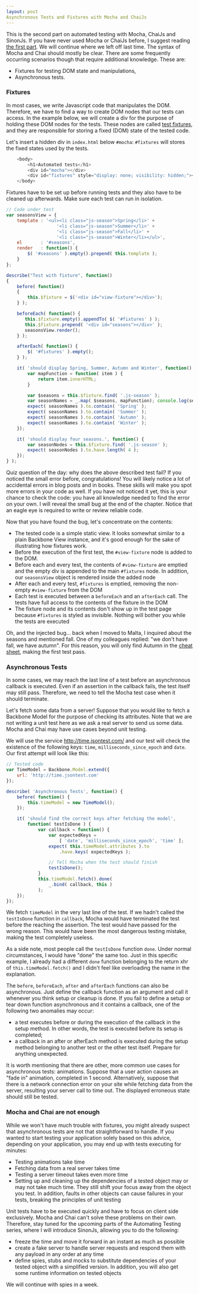 ```yaml
---
layout: post
Asynchronous Tests and Fixtures with Mocha and ChaiJs
---
```


This is the second part on automated testing with Mocha, ChaiJs and SinonJs. If you have never used Mocha or ChaiJs before, I suggest reading <a href="http://zsolt-nagy.github.io/Writing-Automated-Tests-with-Mocha-and-Chai/">the first part</a>. We will continue where we left off last time. The syntax of Mocha and Chai should mostly be clear. There are some frequently occurring scenarios though that require additional knowledge. These are:

- Fixtures for testing DOM state and manipulations,
- Asynchronous tests.


### Fixtures

In most cases, we write Javascript code that manipulates the DOM. Therefore, we have to find a way to create DOM nodes that our tests can access. In the example below, we will create a div for the purpose of holding these DOM nodes for the tests. These nodes are called <a href="http://en.wikipedia.org/wiki/Test_fixture" target="_blank">test fixtures</a>, and they are responsible for storing a fixed (DOM) state of the tested code.

Let's insert a hidden div in `index.html` below `#mocha`: `#fixtures` will stores the fixed states used by the tests.

```javascript
    <body>
        <h1>Automated tests</h1>
        <div id="mocha"></div>
        <div id="fixtures" style="display: none; visibility: hidden;"></div>
    </body>
```

Fixtures have to be set up before running tests and they also have to be cleaned up afterwards. Make sure each test can run in isolation.


```javascript
// Code under test
var seasonsView = {
    template : '<ul><li class="js-season">Spring</li>' +
                   '<li class="js-season">Summer</li>' +
                   '<li class="js-season">Fall</li>' + 
                   '<li class="js-season">Winter</li></ul>',
    el       : '#seasons',
    render   : function() {
        $( '#seasons' ).empty().prepend( this.template );
    }  
};

describe("Test with fixture", function()
{
    before( function()
    {
        this.$fixture = $('<div id="view-fixture"></div>');
    } );

    beforeEach( function() {
       this.$fixture.empty().appendTo( $( '#fixtures' ) );
       this.$fixture.prepend( '<div id="seasons"></div>' );
       seasonsView.render();
    } );

    afterEach( function() {
        $( '#fixtures' ).empty();
    } );

    it( 'should display Spring, Summer, Autumn and Winter', function() {
        var mapFunction = function( item ) { 
            return item.innerHTML;
        }

        var $seasons = this.$fixture.find( '.js-season' ); 
        var seasonNames = _.map( $seasons, mapFunction); console.log(seasonNames);
        expect( seasonNames ).to.contain( 'Spring' );
        expect( seasonNames ).to.contain( 'Summer' );
        expect( seasonNames ).to.contain( 'Autumn' );
        expect( seasonNames ).to.contain( 'Winter' );
    });

    it( 'should display four seasons.', function() {
        var seasonNodes = this.$fixture.find( '.js-season' );
        expect( seasonNodes ).to.have.length( 4 );
    });
} );

```

Quiz question of the day: why does the above described test fail? If you noticed the small error before, congratulations! You will likely notice a lot of accidental errors in blog posts and in books. These skills will make you spot more errors in your code as well. If you have not noticed it yet, this is your chance to check the code: you have all knowledge needed to find the error on your own. I will reveal the small bug at the end of the chapter. Notice that an eagle eye is required to write or review reliable code.

Now that you have found the bug, let's concentrate on the contents:

- The tested code is a simple static view. It looks somewhat similar to a plain Backbone View instance, and it's good enough for the sake of illustrating how fixtures work. 
- Before the execution of the first test, the `#view-fixture` node is added to the DOM.
- Before each and every test, the contents of `#view-fixture` are emptied and the empty div is appended to the main `#fixtures` node. In addition, our `seasonsView` object is rendered inside the added node
- After each and every test, `#fixtures` is emptied, removing the non-empty `#view-fixture` from the DOM
- Each test is executed between a `beforeEach` and an `afterEach` call. The tests have full access to the contents of the fixture in the DOM
- The fixture node and its contents don't show up in the test page because `#fixtures` is styled as invisible. Nothing will bother you while the tests are executed

Oh, and the injected bug... back when I moved to Malta, I inquired about the seasons and mentioned fall. One of my colleagues replied: "we don't have fall, we have autumn". For this reason, you will only find Autumn in the <a href="https://github.com/zsolt-nagy/mocha-chai-sinon-cheatsheet" target="_blank">cheat sheet</a>, making the first test pass.


<a name="asynchronous"></a>
### Asynchronous Tests

In some cases, we may reach the last line of a test before an asynchronous callback is executed. Even if an assertion in the callback fails, the test itself may still pass. Therefore, we need to tell the Mocha test case when it should terminate. 

Let's fetch some data from a server! Suppose that you would like to fetch a Backbone Model for the purpose of checking its attributes. Note that we are not writing a unit test here as we ask a real server to send us some data. Mocha and Chai may have use cases beyond unit testing. 

We will use the service <a href="http://time.jsontest.com/" target="_blank">http://time.jsontest.com/</a> and our test will check the existence of the following keys: `time`, `milliseconds_since_epoch` and `date`. Our first attempt will look like this:

```javascript
// Tested code
var TimeModel = Backbone.Model.extend({
    url: 'http://time.jsontest.com'
});

describe( 'Asynchronous Tests', function() {
    before( function() {
        this.timeModel = new TimeModel();
    });

    it( 'should find the correct keys after fetching the model', 
        function( testIsDone ) {
            var callback = function() { 
                var expectedKeys = 
                    [ 'date', 'milliseconds_since_epoch', 'time' ];  
                expect( this.timeModel.attributes ).to
                    .have.keys( expectedKeys );    

                // Tell Mocha when the test should finish
                testIsDone();        
            }
            this.timeModel.fetch().done( 
                _.bind( callback, this ) 
            );
    });
});
```

We fetch `timeModel` in the very last line of the test. If we hadn't called the `testIsDone` function in `callback`, Mocha would have terminated the test before the reaching the assertion. The test would have passed for the wrong reason. This would have been the most dangerous testing mistake, making the test completely useless. 

As a side note, most people call the `testIsDone` function `done`. Under normal circumstances, I would have "done" the same too. Just in this specific example, I already had a different `done` function belonging to the return xhr of `this.timeModel.fetch()` and I didn't feel like overloading the name in the explanation. 

The `before`, `beforeEach`, `after` and `afterEach` functions can also be asynchronous. Just define the callback function as an argument and call it whenever you think setup or cleanup is done. If you fail to define a setup or tear down function asynchronous and it contains a callback, one of the following two anomalies may occur:

- a test executes before or during the execution of the callback in the setup method. In other words, the test is executed before its setup is completed;
- a callback in an after or afterEach method is executed during the setup method belonging to another test or the other test itself. Prepare for anything unexpected.

It is worth mentioning that there are other, more common use cases for asynchronous tests: animations. Suppose that a user action causes an "fade in" animation, completed in 1 second. Alternatively, suppose that there is a network connection error on your site while fetching data from the server, resulting your server call to time out. The displayed erroneous state should still be tested.

### Mocha and Chai are not enough

While we won't have much trouble with fixtures, you might already suspect that asynchronous tests are not that straightforward to handle. If you wanted to start testing your application solely based on this advice, depending on your application, you may end up with tests executing for minutes:

- Testing animations take time
- Fetching data from a real server takes time
- Testing a server timeout takes even more time
- Setting up and cleaning up the dependencies of a tested object may or may not take much time. They still shift your focus away from the object you test. In addition, faults in other objects can cause failures in your tests, breaking the principles of unit testing

Unit tests have to be executed quickly and have to focus on client side exclusively. Mocha and Chai can't solve these problems on their own. Therefore, stay tuned for the upcoming parts of the Automating Testing series, where I will introduce SinonJs, allowing you to do the following:

- freeze the time and move it forward in an instant as much as possible
- create a fake server to handle server requests and respond them with any payload in any order at any time
- define spies, stubs and mocks to substitute dependencies of your tested object with a simplified version. In addition, you will also get some runtime information on tested objects

We will continue with spies in a week.

